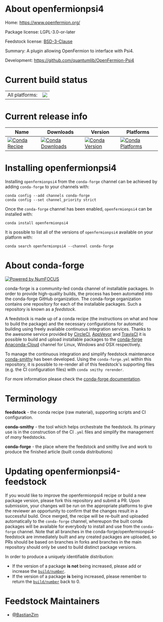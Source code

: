About openfermionpsi4
=====================

Home: https://www.openfermion.org/

Package license: LGPL-3.0-or-later

Feedstock license: [BSD-3-Clause](https://github.com/conda-forge/openfermionpsi4-feedstock/blob/master/LICENSE.txt)

Summary: A plugin allowing OpenFermion to interface with Psi4.

Development: https://github.com/quantumlib/OpenFermion-Psi4

Current build status
====================


<table><tr><td>All platforms:</td>
    <td>
      <a href="https://dev.azure.com/conda-forge/feedstock-builds/_build/latest?definitionId=14675&branchName=master">
        <img src="https://dev.azure.com/conda-forge/feedstock-builds/_apis/build/status/openfermionpsi4-feedstock?branchName=master">
      </a>
    </td>
  </tr>
</table>

Current release info
====================

| Name | Downloads | Version | Platforms |
| --- | --- | --- | --- |
| [![Conda Recipe](https://img.shields.io/badge/recipe-openfermionpsi4-green.svg)](https://anaconda.org/conda-forge/openfermionpsi4) | [![Conda Downloads](https://img.shields.io/conda/dn/conda-forge/openfermionpsi4.svg)](https://anaconda.org/conda-forge/openfermionpsi4) | [![Conda Version](https://img.shields.io/conda/vn/conda-forge/openfermionpsi4.svg)](https://anaconda.org/conda-forge/openfermionpsi4) | [![Conda Platforms](https://img.shields.io/conda/pn/conda-forge/openfermionpsi4.svg)](https://anaconda.org/conda-forge/openfermionpsi4) |

Installing openfermionpsi4
==========================

Installing `openfermionpsi4` from the `conda-forge` channel can be achieved by adding `conda-forge` to your channels with:

```
conda config --add channels conda-forge
conda config --set channel_priority strict
```

Once the `conda-forge` channel has been enabled, `openfermionpsi4` can be installed with:

```
conda install openfermionpsi4
```

It is possible to list all of the versions of `openfermionpsi4` available on your platform with:

```
conda search openfermionpsi4 --channel conda-forge
```


About conda-forge
=================

[![Powered by
NumFOCUS](https://img.shields.io/badge/powered%20by-NumFOCUS-orange.svg?style=flat&colorA=E1523D&colorB=007D8A)](https://numfocus.org)

conda-forge is a community-led conda channel of installable packages.
In order to provide high-quality builds, the process has been automated into the
conda-forge GitHub organization. The conda-forge organization contains one repository
for each of the installable packages. Such a repository is known as a *feedstock*.

A feedstock is made up of a conda recipe (the instructions on what and how to build
the package) and the necessary configurations for automatic building using freely
available continuous integration services. Thanks to the awesome service provided by
[CircleCI](https://circleci.com/), [AppVeyor](https://www.appveyor.com/)
and [TravisCI](https://travis-ci.com/) it is possible to build and upload installable
packages to the [conda-forge](https://anaconda.org/conda-forge)
[Anaconda-Cloud](https://anaconda.org/) channel for Linux, Windows and OSX respectively.

To manage the continuous integration and simplify feedstock maintenance
[conda-smithy](https://github.com/conda-forge/conda-smithy) has been developed.
Using the ``conda-forge.yml`` within this repository, it is possible to re-render all of
this feedstock's supporting files (e.g. the CI configuration files) with ``conda smithy rerender``.

For more information please check the [conda-forge documentation](https://conda-forge.org/docs/).

Terminology
===========

**feedstock** - the conda recipe (raw material), supporting scripts and CI configuration.

**conda-smithy** - the tool which helps orchestrate the feedstock.
                   Its primary use is in the construction of the CI ``.yml`` files
                   and simplify the management of *many* feedstocks.

**conda-forge** - the place where the feedstock and smithy live and work to
                  produce the finished article (built conda distributions)


Updating openfermionpsi4-feedstock
==================================

If you would like to improve the openfermionpsi4 recipe or build a new
package version, please fork this repository and submit a PR. Upon submission,
your changes will be run on the appropriate platforms to give the reviewer an
opportunity to confirm that the changes result in a successful build. Once
merged, the recipe will be re-built and uploaded automatically to the
`conda-forge` channel, whereupon the built conda packages will be available for
everybody to install and use from the `conda-forge` channel.
Note that all branches in the conda-forge/openfermionpsi4-feedstock are
immediately built and any created packages are uploaded, so PRs should be based
on branches in forks and branches in the main repository should only be used to
build distinct package versions.

In order to produce a uniquely identifiable distribution:
 * If the version of a package **is not** being increased, please add or increase
   the [``build/number``](https://docs.conda.io/projects/conda-build/en/latest/resources/define-metadata.html#build-number-and-string).
 * If the version of a package **is** being increased, please remember to return
   the [``build/number``](https://docs.conda.io/projects/conda-build/en/latest/resources/define-metadata.html#build-number-and-string)
   back to 0.

Feedstock Maintainers
=====================

* [@BastianZim](https://github.com/BastianZim/)

